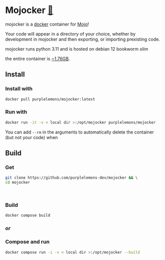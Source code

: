 # Mojocker [🔗](https://hub.docker.com/r/purplelemons/mojocker)

mojocker is a [docker](https://www.docker.com/get-started/) container for [Mojo](https://docs.modular.com/mojo/)!

Your code will appear in a directory of your choice, whether by development in mojocker and then exporting, or importing prexisting code.

mojocker runs python 3.11 and is hosted on debian 12 bookworm *slim*

the entire container is [~1.76GB](https://www.wolframalpha.com/input?i=1.76GB).

## Install

### Install with
```bash
docker pull purplelemons/mojocker:latest
```

### Run with
```bash
docker run -it -v < local dir >:/opt/mojocker purplelemons/mojocker
```
You can add `--rm` in the arguments to automatically delete the container (but not your code) when 

## Build

### Get
```bash
git clone https://github.com/purplelemons-dev/mojocker && \
cd mojocker
```

&nbsp;

### Build
```bash
docker compose build
```

### *or*

### Compose and run
```bash
docker compose run -i -v < local dir >:/opt/mojocker --build
```
